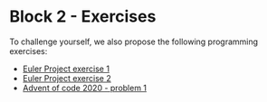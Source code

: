 # Block 2 - Exercises

To challenge yourself, we also propose the following programming exercises:

- [Euler Project exercise 1](https://projecteuler.net/problem=1)
- [Euler Project exercise 2](https://projecteuler.net/problem=1)
- [Advent of code 2020 - problem 1](https://adventofcode.com/2020/day/1)